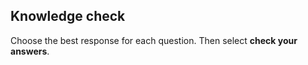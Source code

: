 ## Knowledge check

Choose the best response for each question. Then select **check your answers**.

